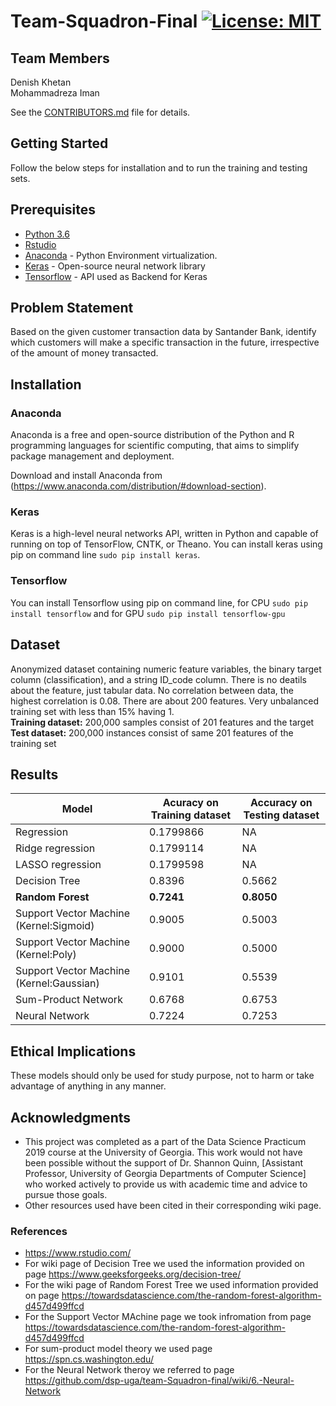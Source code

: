 # Team-Squadron-Final [![License: MIT](https://img.shields.io/badge/License-MIT-yellow.svg)](https://opensource.org/licenses/MIT)

## Team Members
Denish Khetan\
Mohammadreza Iman

See the [CONTRIBUTORS.md](https://github.com/dsp-uga/team-Squadron-final/blob/master/CONTRIBUTORS.md) file for details.

## Getting Started

Follow the below steps for installation and to run the training and testing sets.

## Prerequisites

- [Python 3.6](https://www.python.org/downloads/release/python-360/)
- [Rstudio](https://www.rstudio.com/)
- [Anaconda](https://www.anaconda.com/) - Python Environment virtualization.
- [Keras](https://keras.io/#installation) - Open-source neural network library
- [Tensorflow](https://www.tensorflow.org/) - API used as Backend for Keras

## Problem Statement

Based on the given customer transaction data by Santander Bank, identify which customers will make a specific transaction in the future, irrespective of the amount of money transacted. 

## Installation

### Anaconda 

Anaconda is a free and open-source distribution of the Python and R programming languages for scientific computing, that aims to simplify package management and deployment.

Download and install Anaconda from (https://www.anaconda.com/distribution/#download-section). 

### Keras 

Keras is a high-level neural networks API, written in Python and capable of running on top of TensorFlow, CNTK, or Theano. You can install keras using pip on command line ```sudo pip install keras```.

### Tensorflow 

You can install Tensorflow using pip on command line, for CPU ```sudo pip install tensorflow``` and for GPU ```sudo pip install tensorflow-gpu```

## Dataset

Anonymized dataset containing numeric feature variables, the binary target column (classification), and a string ID_code column. There is no deatils about the feature, just tabular data. No correlation between data, the highest correlation is 0.08. There are about 200 features. Very unbalanced training set with less than 15% having 1.\
**Training dataset:** 200,000 samples consist of 201 features and the target\
**Test dataset:** 200,000 instances consist of same 201 features of the training set

## Results 

|           Model           |Acuracy on Training dataset|Accuracy on Testing dataset|
|---------------------------|---------------------------|---------------------------|
|Regression|0.1799866|NA|
|Ridge regression|0.1799114|NA|
|LASSO regression|0.1799598|NA|
|Decision Tree|0.8396|0.5662|
|**Random Forest**|**0.7241**|**0.8050**|
|Support Vector Machine (Kernel:Sigmoid)|0.9005|0.5003|
|Support Vector Machine (Kernel:Poly)|0.9000|0.5000|
|Support Vector Machine (Kernel:Gaussian)|0.9101|0.5539|
|Sum-Product Network|0.6768|0.6753|
|Neural Network|0.7224|0.7253|

## Ethical Implications 
These models should only be used for study purpose, not to harm or take advantage of anything in any manner.

## Acknowledgments
- This project was completed as a part of the Data Science Practicum 2019 course at the University of Georgia. This work would not have been possible without the support of Dr. Shannon Quinn, [Assistant Professor, University of Georgia Departments of Computer Science] who worked actively to provide us with academic time and advice to pursue those goals.
- Other resources used have been cited in their corresponding wiki page.

### References
- https://www.rstudio.com/
- For wiki page of Decision Tree we used the information provided on page https://www.geeksforgeeks.org/decision-tree/ 
- For the wiki page of Random Forest Tree we used information provided on page https://towardsdatascience.com/the-random-forest-algorithm-d457d499ffcd
- For the Support Vector MAchine page we took infromation from page https://towardsdatascience.com/the-random-forest-algorithm-d457d499ffcd
- For sum-product model theory we used page https://spn.cs.washington.edu/
- For the Neural Network theroy we referred to page https://github.com/dsp-uga/team-Squadron-final/wiki/6.-Neural-Network
